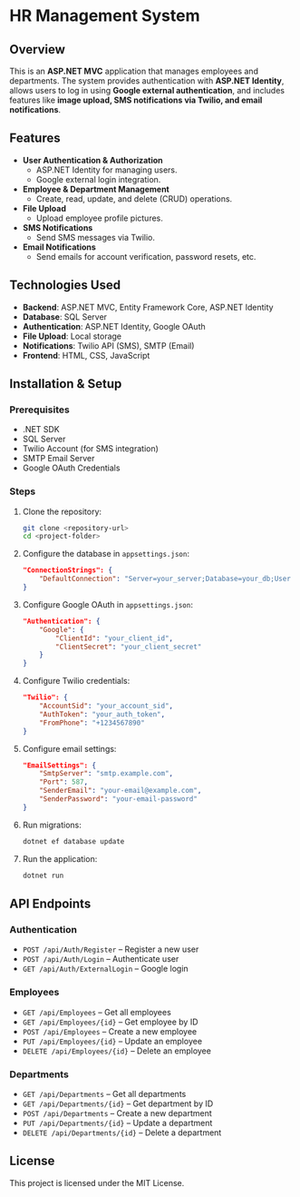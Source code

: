 # HR Management System

## Overview
This is an **ASP.NET MVC** application that manages employees and departments. The system provides authentication with **ASP.NET Identity**, allows users to log in using **Google external authentication**, and includes features like **image upload, SMS notifications via Twilio, and email notifications**.

## Features
- **User Authentication & Authorization**
  - ASP.NET Identity for managing users.
  - Google external login integration.
- **Employee & Department Management**
  - Create, read, update, and delete (CRUD) operations.
- **File Upload**
  - Upload employee profile pictures.
- **SMS Notifications**
  - Send SMS messages via Twilio.
- **Email Notifications**
  - Send emails for account verification, password resets, etc.

## Technologies Used
- **Backend**: ASP.NET MVC, Entity Framework Core, ASP.NET Identity
- **Database**: SQL Server
- **Authentication**: ASP.NET Identity, Google OAuth
- **File Upload**: Local storage
- **Notifications**: Twilio API (SMS), SMTP (Email)
- **Frontend**: HTML, CSS, JavaScript

## Installation & Setup
### Prerequisites
- .NET SDK
- SQL Server
- Twilio Account (for SMS integration)
- SMTP Email Server
- Google OAuth Credentials

### Steps
1. Clone the repository:
   ```sh
   git clone <repository-url>
   cd <project-folder>
   ```
2. Configure the database in `appsettings.json`:
   ```json
   "ConnectionStrings": {
       "DefaultConnection": "Server=your_server;Database=your_db;User Id=your_user;Password=your_password;"
   }
   ```
3. Configure Google OAuth in `appsettings.json`:
   ```json
   "Authentication": {
       "Google": {
           "ClientId": "your_client_id",
           "ClientSecret": "your_client_secret"
       }
   }
   ```
4. Configure Twilio credentials:
   ```json
   "Twilio": {
       "AccountSid": "your_account_sid",
       "AuthToken": "your_auth_token",
       "FromPhone": "+1234567890"
   }
   ```
5. Configure email settings:
   ```json
   "EmailSettings": {
       "SmtpServer": "smtp.example.com",
       "Port": 587,
       "SenderEmail": "your-email@example.com",
       "SenderPassword": "your-email-password"
   }
   ```
6. Run migrations:
   ```sh
   dotnet ef database update
   ```
7. Run the application:
   ```sh
   dotnet run
   ```

## API Endpoints
### Authentication
- `POST /api/Auth/Register` – Register a new user
- `POST /api/Auth/Login` – Authenticate user
- `GET /api/Auth/ExternalLogin` – Google login

### Employees
- `GET /api/Employees` – Get all employees
- `GET /api/Employees/{id}` – Get employee by ID
- `POST /api/Employees` – Create a new employee
- `PUT /api/Employees/{id}` – Update an employee
- `DELETE /api/Employees/{id}` – Delete an employee

### Departments
- `GET /api/Departments` – Get all departments
- `GET /api/Departments/{id}` – Get department by ID
- `POST /api/Departments` – Create a new department
- `PUT /api/Departments/{id}` – Update a department
- `DELETE /api/Departments/{id}` – Delete a department

## License
This project is licensed under the MIT License.

